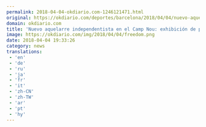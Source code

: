 ```yaml
---
permalink: 2018-04-04-okdiario.com-1246121471.html
original: https://okdiario.com/deportes/barcelona/2018/04/04/nuevo-aquelarre-independentista-camp-nou-exhibicion-pancartas-globos-amarillos-2068639
domain: okdiario.com
title: 'Nuevo aquelarre independentista en el Camp Nou: exhibición de pancartas y globos amarillos'
image: https://okdiario.com/img/2018/04/04/freedom.png
date: 2018-04-04 19:33:26
category: news
translations: 
 - 'en'
 - 'de'
 - 'ru'
 - 'ja'
 - 'fr'
 - 'it'
 - 'zh-CN'
 - 'zh-TW'
 - 'ar'
 - 'pt'
 - 'hy'
---
```


